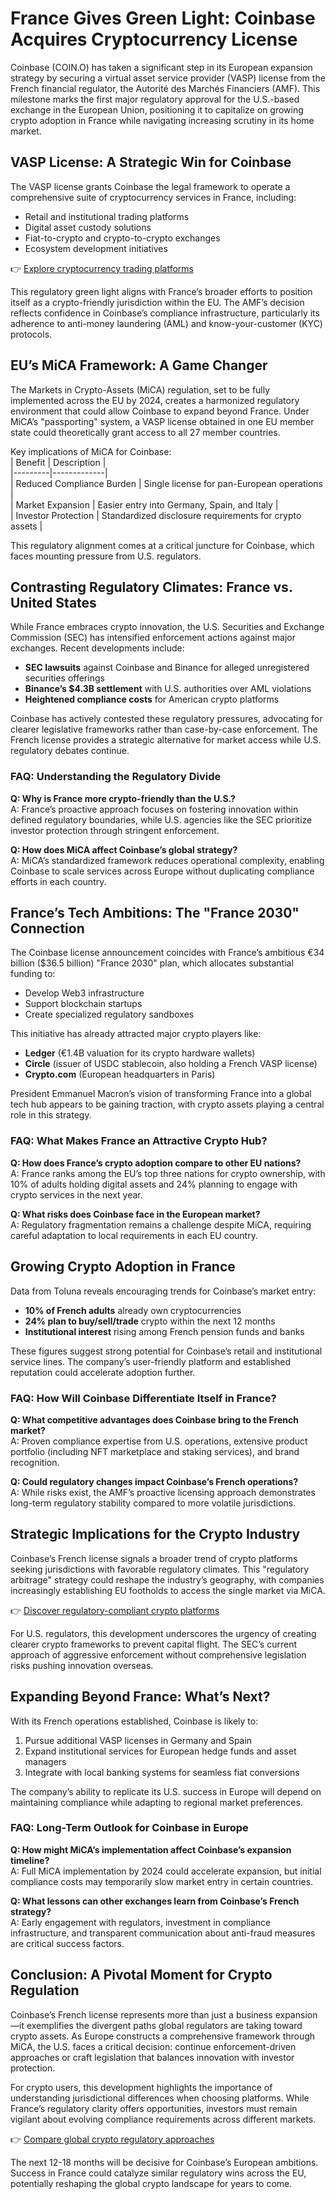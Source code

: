 # France Gives Green Light: Coinbase Acquires Cryptocurrency License  

Coinbase (COIN.O) has taken a significant step in its European expansion strategy by securing a virtual asset service provider (VASP) license from the French financial regulator, the Autorité des Marchés Financiers (AMF). This milestone marks the first major regulatory approval for the U.S.-based exchange in the European Union, positioning it to capitalize on growing crypto adoption in France while navigating increasing scrutiny in its home market.  

## VASP License: A Strategic Win for Coinbase  

The VASP license grants Coinbase the legal framework to operate a comprehensive suite of cryptocurrency services in France, including:  
- Retail and institutional trading platforms  
- Digital asset custody solutions  
- Fiat-to-crypto and crypto-to-crypto exchanges  
- Ecosystem development initiatives  

👉 [Explore cryptocurrency trading platforms](https://bit.ly/okx-bonus)  

This regulatory green light aligns with France’s broader efforts to position itself as a crypto-friendly jurisdiction within the EU. The AMF’s decision reflects confidence in Coinbase’s compliance infrastructure, particularly its adherence to anti-money laundering (AML) and know-your-customer (KYC) protocols.  

## EU’s MiCA Framework: A Game Changer  

The Markets in Crypto-Assets (MiCA) regulation, set to be fully implemented across the EU by 2024, creates a harmonized regulatory environment that could allow Coinbase to expand beyond France. Under MiCA’s "passporting" system, a VASP license obtained in one EU member state could theoretically grant access to all 27 member countries.  

Key implications of MiCA for Coinbase:  
| Benefit | Description |  
|---------|-------------|  
| Reduced Compliance Burden | Single license for pan-European operations |  
| Market Expansion | Easier entry into Germany, Spain, and Italy |  
| Investor Protection | Standardized disclosure requirements for crypto assets |  

This regulatory alignment comes at a critical juncture for Coinbase, which faces mounting pressure from U.S. regulators.  

## Contrasting Regulatory Climates: France vs. United States  

While France embraces crypto innovation, the U.S. Securities and Exchange Commission (SEC) has intensified enforcement actions against major exchanges. Recent developments include:  
- **SEC lawsuits** against Coinbase and Binance for alleged unregistered securities offerings  
- **Binance’s $4.3B settlement** with U.S. authorities over AML violations  
- **Heightened compliance costs** for American crypto platforms  

Coinbase has actively contested these regulatory pressures, advocating for clearer legislative frameworks rather than case-by-case enforcement. The French license provides a strategic alternative for market access while U.S. regulatory debates continue.  

### FAQ: Understanding the Regulatory Divide  
**Q: Why is France more crypto-friendly than the U.S.?**  
A: France’s proactive approach focuses on fostering innovation within defined regulatory boundaries, while U.S. agencies like the SEC prioritize investor protection through stringent enforcement.  

**Q: How does MiCA affect Coinbase’s global strategy?**  
A: MiCA’s standardized framework reduces operational complexity, enabling Coinbase to scale services across Europe without duplicating compliance efforts in each country.  

## France’s Tech Ambitions: The "France 2030" Connection  

The Coinbase license announcement coincides with France’s ambitious €34 billion ($36.5 billion) "France 2030" plan, which allocates substantial funding to:  
- Develop Web3 infrastructure  
- Support blockchain startups  
- Create specialized regulatory sandboxes  

This initiative has already attracted major crypto players like:  
- **Ledger** (€1.4B valuation for its crypto hardware wallets)  
- **Circle** (issuer of USDC stablecoin, also holding a French VASP license)  
- **Crypto.com** (European headquarters in Paris)  

President Emmanuel Macron’s vision of transforming France into a global tech hub appears to be gaining traction, with crypto assets playing a central role in this strategy.  

### FAQ: What Makes France an Attractive Crypto Hub?  
**Q: How does France’s crypto adoption compare to other EU nations?**  
A: France ranks among the EU’s top three nations for crypto ownership, with 10% of adults holding digital assets and 24% planning to engage with crypto services in the next year.  

**Q: What risks does Coinbase face in the European market?**  
A: Regulatory fragmentation remains a challenge despite MiCA, requiring careful adaptation to local requirements in each EU country.  

## Growing Crypto Adoption in France  

Data from Toluna reveals encouraging trends for Coinbase’s market entry:  
- **10% of French adults** already own cryptocurrencies  
- **24% plan to buy/sell/trade** crypto within the next 12 months  
- **Institutional interest** rising among French pension funds and banks  

These figures suggest strong potential for Coinbase’s retail and institutional service lines. The company’s user-friendly platform and established reputation could accelerate adoption further.  

### FAQ: How Will Coinbase Differentiate Itself in France?  
**Q: What competitive advantages does Coinbase bring to the French market?**  
A: Proven compliance expertise from U.S. operations, extensive product portfolio (including NFT marketplace and staking services), and brand recognition.  

**Q: Could regulatory changes impact Coinbase’s French operations?**  
A: While risks exist, the AMF’s proactive licensing approach demonstrates long-term regulatory stability compared to more volatile jurisdictions.  

## Strategic Implications for the Crypto Industry  

Coinbase’s French license signals a broader trend of crypto platforms seeking jurisdictions with favorable regulatory climates. This "regulatory arbitrage" strategy could reshape the industry’s geography, with companies increasingly establishing EU footholds to access the single market via MiCA.  

👉 [Discover regulatory-compliant crypto platforms](https://bit.ly/okx-bonus)  

For U.S. regulators, this development underscores the urgency of creating clearer crypto frameworks to prevent capital flight. The SEC’s current approach of aggressive enforcement without comprehensive legislation risks pushing innovation overseas.  

## Expanding Beyond France: What’s Next?  

With its French operations established, Coinbase is likely to:  
1. Pursue additional VASP licenses in Germany and Spain  
2. Expand institutional services for European hedge funds and asset managers  
3. Integrate with local banking systems for seamless fiat conversions  

The company’s ability to replicate its U.S. success in Europe will depend on maintaining compliance while adapting to regional market preferences.  

### FAQ: Long-Term Outlook for Coinbase in Europe  
**Q: How might MiCA’s implementation affect Coinbase’s expansion timeline?**  
A: Full MiCA implementation by 2024 could accelerate expansion, but initial compliance costs may temporarily slow market entry in certain countries.  

**Q: What lessons can other exchanges learn from Coinbase’s French strategy?**  
A: Early engagement with regulators, investment in compliance infrastructure, and transparent communication about anti-fraud measures are critical success factors.  

## Conclusion: A Pivotal Moment for Crypto Regulation  

Coinbase’s French license represents more than just a business expansion—it exemplifies the divergent paths global regulators are taking toward crypto assets. As Europe constructs a comprehensive framework through MiCA, the U.S. faces a critical decision: continue enforcement-driven approaches or craft legislation that balances innovation with investor protection.  

For crypto users, this development highlights the importance of understanding jurisdictional differences when choosing platforms. While France’s regulatory clarity offers opportunities, investors must remain vigilant about evolving compliance requirements across different markets.  

👉 [Compare global crypto regulatory approaches](https://bit.ly/okx-bonus)  

The next 12-18 months will be decisive for Coinbase’s European ambitions. Success in France could catalyze similar regulatory wins across the EU, potentially reshaping the global crypto landscape for years to come.